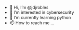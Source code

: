 - 👋 Hi, I’m @jdjrobles
- 👀 I’m interested in cybersecurity
- 🌱 I’m currently learning python
- 📫 How to reach me ...

<!---
jdjrobles/jdjrobles is a ✨ special ✨ repository because its `README.md` (this file) appears on your GitHub profile.
You can click the Preview link to take a look at your changes.
--->
